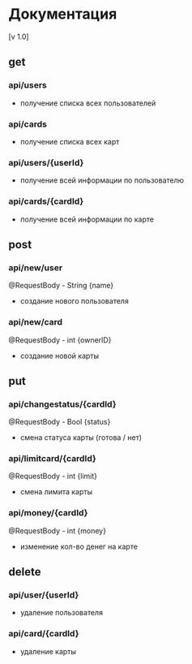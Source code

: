 # Документация
[v 1.0]

## get
### api/users
- получение списка всех пользователей
### api/cards
- получение списка всех карт
### api/users/{userId}
- получение всей информации по пользователю
### api/cards/{cardId}
- получение всей информации по карте

## post
### api/new/user
@RequestBody - String {name}
- создание нового пользователя
### api/new/card
@RequestBody - int {ownerID}
- создание новой карты

## put
### api/changestatus/{cardId}
@RequestBody - Bool {status}
- смена статуса карты (готова / нет)
### api/limitcard/{cardId}
@RequestBody - int {limit}
- смена лимита карты
### api/money/{cardId}
@RequestBody - int {money}
- изменение кол-во денег на карте

## delete
### api/user/{userId}
- удаление пользователя
### api/card/{cardId}
- удаление карты

